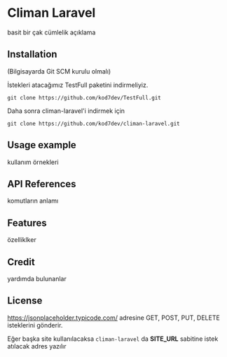 # Climan Laravel

basit bir çak cümlelik açıklama

## Installation

(Bilgisayarda Git SCM kurulu olmalı)

İstekleri atacağımız TestFull paketini indirmeliyiz.

`git clone https://github.com/kod7dev/TestFull.git`

Daha sonra climan-laravel'i indirmek için

`git clone https://github.com/kod7dev/climan-laravel.git`

## Usage example

kullanım örnekleri

## API References

komutların anlamı

## Features

özelliklker

## Credit

yardımda bulunanlar

## License

https://jsonplaceholder.typicode.com/ adresine GET, POST, PUT, DELETE isteklerini gönderir.

Eğer başka site kullanılacaksa `climan-laravel` da **SITE_URL** sabitine istek atılacak adres yazılır
